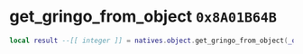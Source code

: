 # get_gringo_from_object `0x8A01B64B`

```lua
local result --[[ integer ]] = natives.object.get_gringo_from_object(_object --[[ integer ]])
```